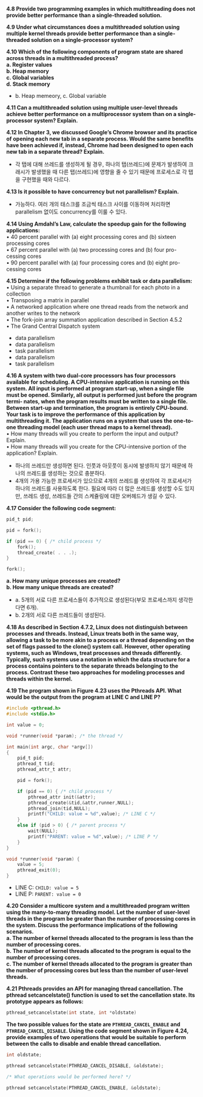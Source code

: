 **4.8 Provide two programming examples in which multithreading does not provide better performance than a single-threaded solution.**  

**4.9 Under what circumstances does a multithreaded solution using multiple kernel threads provide better performance than a single-threaded solution on a single-processor system?**  

**4.10 Which of the following components of program state are shared across threads in a multithreaded process?**  
**a. Register values**  
**b. Heap memory**  
**c. Global variables**  
**d. Stack memory**  
* b. Heap memeory, c. Global variable  

**4.11 Can a multithreaded solution using multiple user-level threads achieve better performance on a multiprocessor system than on a single-processor system? Explain.**  

**4.12 In Chapter 3, we discussed Google’s Chrome browser and its practice of opening each new tab in a separate process. Would the same benefits have been achieved if, instead, Chrome had been designed to open each new tab in a separate thread? Explain.**  

* 각 탭에 대해 쓰레드를 생성하게 될 경우, 하나의 탭(쓰레드)에 문제가 발생하여 크래시가 발생했을 때 다른 탭(쓰레드)에 영향을 줄 수 있기 때문에 프로세스로 각 탭을 구현했을 때와 다르다.  

**4.13 Is it possible to have concurrency but not parallelism? Explain.**  

* 가능하다. 여러 개의 태스크를 조금씩 태스크 사이를 이동하며 처리하면 parallelism 없이도 concurrency를 이룰 수 있다.    

**4.14 Using Amdahl’s Law, calculate the speedup gain for the following applications:**  
• 40 percent parallel with (a) eight processing cores and (b) sixteen processing cores  
• 67 percent parallel with (a) two processing cores and (b) four pro- cessing cores  
• 90 percent parallel with (a) four processing cores and (b) eight pro- cessing cores  

**4.15 Determine if the following problems exhibit task or data parallelism:**  
• Using a separate thread to generate a thumbnail for each photo in a collection  
• Transposing a matrix in parallel  
• A networked application where one thread reads from the network and another writes to the network  
• The fork-join array summation application described in Section 4.5.2  
• The Grand Central Dispatch system  

* data parallelism  
* data parallelism  
* task parallelism  
* data parallelism  
* task parallelism  

**4.16 A system with two dual-core processors has four processors available for scheduling. A CPU-intensive application is running on this system. All input is performed at program start-up, when a single file must be opened. Similarly, all output is performed just before the program termi- nates, when the program results must be written to a single file. Between start-up and termination, the program is entirely CPU-bound. Your task is to improve the performance of this application by multithreading it. The application runs on a system that uses the one-to-one threading model (each user thread maps to a kernel thread).**  
• How many threads will you create to perform the input and output? Explain.  
• How many threads will you create for the CPU-intensive portion of the application? Explain.  

* 하나의 쓰레드만 생성하면 된다. 인풋과 아웃풋이 동시에 발생하지 않기 때문에 하나의 쓰레드를 생성하는 것으로 충분하다.    
* 4개의 가용 가능한 프로세서가 있으므로 4개의 쓰레드를 생성하여 각 프로세서가 하나의 쓰레드를 사용하도록 한다. 필요에 따라 더 많은 쓰레드를 생성할 수도 있지만, 쓰레드 생성, 쓰레드들 간의 스케쥴링에 대한 오버헤드가 생길 수 있다.  

**4.17 Consider the following code segment:**  
```C
pid_t pid;

pid = fork();

if (pid == 0) { /* child process */
    fork();
    thread_create( . . .);
}

fork();
```
**a. How many unique processes are created?**  
**b. How many unique threads are created?**  

* a. 5개의 서로 다른 프로세스들이 추가적으로 생성된다(부모 프로세스까지 생각한다면 6개).  
* b. 2개의 서로 다른 쓰레드들이 생성된다.  

**4.18 As described in Section 4.7.2, Linux does not distinguish between processes and threads. Instead, Linux treats both in the same way, allowing a task to be more akin to a process or a thread depending on the set of flags passed to the clone() system call. However, other operating systems, such as Windows, treat processes and threads differently. Typically, such systems use a notation in which the data structure for a process contains pointers to the separate threads belonging to the process. Contrast these two approaches for modeling processes and threads within the kernel.**  

**4.19 The program shown in Figure 4.23 uses the Pthreads API. What would be the output from the program at LINE C and LINE P?**  

```C
#include <pthread.h> 
#include <stdio.h>

int value = 0;

void *runner(void *param); /* the thread */

int main(int argc, char *argv[])
{
    pid_t pid;
    pthread_t tid; 
    pthread_attr_t attr;

    pid = fork();

    if (pid == 0) { /* child process */ 
        pthread_attr init(&attr);
        pthread_create(&tid,&attr,runner,NULL); 
        pthread_join(tid,NULL);
        printf("CHILD: value = %d",value); /* LINE C */
    }
    else if (pid > 0) { /* parent process */
        wait(NULL);
        printf("PARENT: value = %d",value); /* LINE P */
    }
}

void *runner(void *param) { 
    value = 5;
    pthread_exit(0);
}
```

* LINE C: `CHILD: value = 5`  
* LINE P: `PARENT: value = 0`  

**4.20 Consider a multicore system and a multithreaded program written using the many-to-many threading model. Let the number of user-level threads in the program be greater than the number of processing cores in the system. Discuss the performance implications of the following scenarios.**  
**a. The number of kernel threads allocated to the program is less than the number of processing cores.**  
**b. The number of kernel threads allocated to the program is equal to the number of processing cores.**  
**c. The number of kernel threads allocated to the program is greater than the number of processing cores but less than the number of user-level threads.**  

**4.21 Pthreads provides an API for managing thread cancellation. The pthread setcancelstate() function is used to set the cancellation state. Its prototype appears as follows:**  
```C
pthread_setcancelstate(int state, int *oldstate)
```
**The two possible values for the state are `PTHREAD_CANCEL_ENABLE` and `PTHREAD_CANCEL_DISABLE`.
Using the code segment shown in Figure 4.24, provide examples of two operations that would be suitable to perform between the calls to disable and enable thread cancellation.**  
```C
int oldstate;

pthread setcancelstate(PTHREAD_CANCEL_DISABLE, &oldstate); 

/* What operations would be performed here? */

pthread setcancelstate(PTHREAD_CANCEL_ENABLE, &oldstate);
```